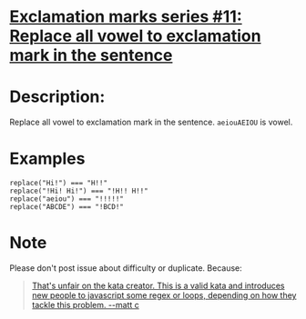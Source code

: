 # [Exclamation marks series #11: Replace all vowel to exclamation mark in the sentence](https://www.codewars.com/kata/exclamation-marks-series-number-11-replace-all-vowel-to-exclamation-mark-in-the-sentence "57fb09ef2b5314a8a90001ed")

# Description:

 Replace all vowel to exclamation mark in the sentence. `aeiouAEIOU` is vowel.

# Examples

```
replace("Hi!") === "H!!"
replace("!Hi! Hi!") === "!H!! H!!"
replace("aeiou") === "!!!!!"
replace("ABCDE") === "!BCD!"
```

# Note

Please don't post issue about difficulty or duplicate. Because:
>[That's unfair on the kata creator. This is a valid kata and introduces new people to javascript some regex or loops, depending on how they tackle this problem.  --matt c](https://www.codewars.com/kata/remove-exclamation-marks/discuss#57fabb625c9910c73000024e)

